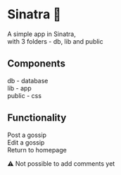 # Sinatra :guitar:

A simple app in Sinatra,<br>
with 3 folders - db, lib and public

## Components

db - database<br>
lib - app<br>
public - css

## Functionality

Post a gossip<br>
Edit a gossip<br>
Return to homepage<br>

:warning: Not possible to add comments yet
